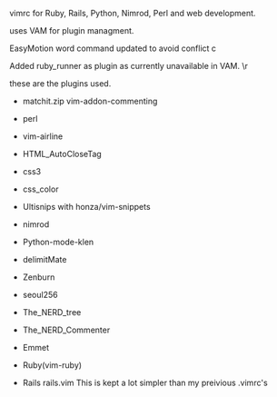 vimrc for Ruby, Rails, Python, Nimrod, Perl and web development.

uses VAM for plugin managment.

EasyMotion word command updated to avoid conflict 
<space>c 

Added ruby_runner as plugin as currently unavailable in VAM.
\r 

these are the plugins used.

* matchit.zip vim-addon-commenting

* perl

* vim-airline

* HTML_AutoCloseTag

* css3

* css_color

* Ultisnips with honza/vim-snippets 

* nimrod

* Python-mode-klen

* delimitMate

* Zenburn

* seoul256

* The_NERD_tree

* The_NERD_Commenter

* Emmet

* Ruby(vim-ruby)

* Rails rails.vim
This is kept a lot simpler than my preivious .vimrc's
